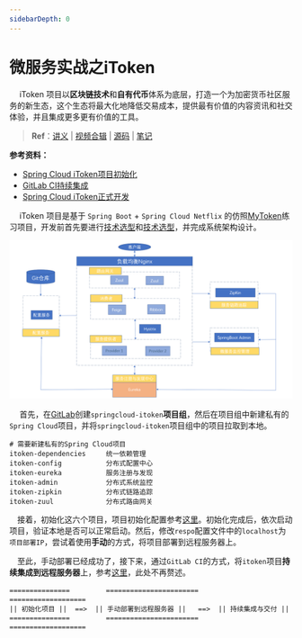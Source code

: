 ```yaml
---
sidebarDepth: 0
---
```


# 微服务实战之iToken

​	　iToken 项目以**区块链技术**和**自有代币**体系为底层，打造一个为加密货币社区服务的新生态，这个生态将最大化地降低交易成本，提供最有价值的内容资讯和社交体验，并且集成更多更有价值的工具。



> **Ref**：[讲义](https://www.funtl.com/zh/guide/Spring-Cloud-iToken.html) | [视频合辑](https://www.bilibili.com/video/av29882762) |  [源码](https://gitlab.com/springclouditoken) | <a href="../microservice/springcloudnetflix.html" target="_blank">笔记</a>



**参考资料：**

- <a href="./itoken-netfilx-init.html" target="_blank">Spring Cloud  iToken项目初始化</a>
- <a href="../microservice/gitlabci.html" target="_blank">GitLab CI持续集成</a>
- <a href="./itoken-netflix.html" target="_blank">Spring Cloud  iToken正式开发</a>



​	　iToken 项目是基于 `Spring Boot` + `Spring Cloud Netflix` 的仿照[MyToken](https://mytokencap.com/)练习项目，开发前首先要进行<a href="./itoken-netflix.html#技术选型" target="_blank">技术选型</a>和<a href="./itoken-netflix.html#服务端口规划" target="_blank">技术选型</a>，并完成系统架构设计。

![image-20211125225712778](../microservice/images/image-20211125225712778.png)

​	　首先，在[GitLab](https://gitlab.com/)创建`springcloud-itoken`**项目组**，然后在项目组中新建私有的`Spring Cloud`项目，并将`springcloud-itoken`项目组中的项目拉取到本地。

```shell
# 需要新建私有的Spring Cloud项目
itoken-dependencies 	统一依赖管理
itoken-config			分布式配置中心
itoken-eureka			服务注册与发现
itoken-admin			分布式系统监控
itoken-zipkin			分布式链路追踪
itoken-zuul	    		分布式路由网关
```

​	　接着，初始化这六个项目，项目初始化配置参考<a href="./itoken-netfilx-init.html" target="_blank">这里</a>。初始化完成后，依次启动项目，验证本地是否可以正常启动。然后，修改`respo`配置文件中的`localhost`为`项目部署IP`，尝试着使用**手动**的方式，将项目部署到远程服务器上。

​	　至此，手动部署已经成功了，接下来，通过`GitLab CI`的方式，将`itoken`项目**持续集成到远程服务器**上，参考<a href="../microservice/gitlabci.html#手动部署" target="_blank">这里</a>，此处不再赘述。

```
===============         =======================         ===================
|| 初始化项目 ||  ==>  || 手动部署到远程服务器 ||   ==>  || 持续集成与交付 ||
===============         =======================         ===================
```

